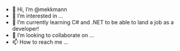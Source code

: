 - 👋 Hi, I’m @mekkmann
- 👀 I’m interested in ...
- 🌱 I’m currently learning C# and .NET to be able to land a job as a developer!
- 💞️ I’m looking to collaborate on ...
- 📫 How to reach me ...

<!---
mekkmann/mekkmann is a ✨ special ✨ repository because its `README.md` (this file) appears on your GitHub profile.
You can click the Preview link to take a look at your changes.
--->

